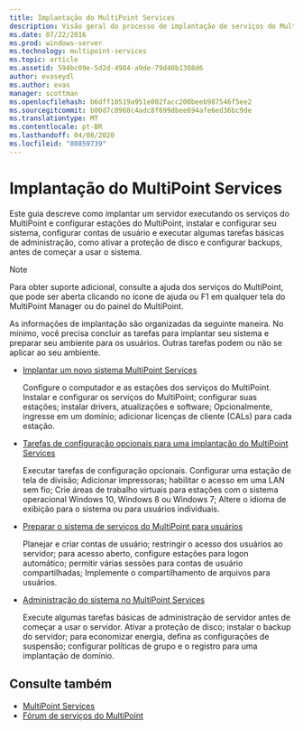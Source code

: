 ```yaml
---
title: Implantação do MultiPoint Services
description: Visão geral do processo de implantação de serviços do MultiPoint
ms.date: 07/22/2016
ms.prod: windows-server
ms.technology: multipoint-services
ms.topic: article
ms.assetid: 594bc09e-5d2d-4984-a9de-79d40b1308d6
author: evaseydl
ms.author: evas
manager: scottman
ms.openlocfilehash: b6dff10519a951e002facc200beeb987546f5ee2
ms.sourcegitcommit: b00d7c8968c4adc8f699dbee694afe6ed36bc9de
ms.translationtype: MT
ms.contentlocale: pt-BR
ms.lasthandoff: 04/08/2020
ms.locfileid: "80859739"
---
```

# <a name="deploying-multipoint-services"></a>Implantação do MultiPoint Services
Este guia descreve como implantar um servidor executando os serviços do MultiPoint e configurar estações do MultiPoint, instalar e configurar seu sistema, configurar contas de usuário e executar algumas tarefas básicas de administração, como ativar a proteção de disco e configurar backups, antes de começar a usar o sistema.  
  
> [!NOTE]  
> Para obter suporte adicional, consulte a ajuda dos serviços do MultiPoint, que pode ser aberta clicando no ícone de ajuda ou F1 em qualquer tela do MultiPoint Manager ou do painel do MultiPoint.  
  
As informações de implantação são organizadas da seguinte maneira. No mínimo, você precisa concluir as tarefas para implantar seu sistema e preparar seu ambiente para os usuários. Outras tarefas podem ou não se aplicar ao seu ambiente. 
-   [Implantar um novo sistema MultiPoint Services](Deploy-a-new-MultiPoint-services-system.md)  
  
    Configure o computador e as estações dos serviços do MultiPoint. Instalar e configurar os serviços do MultiPoint; configurar suas estações; instalar drivers, atualizações e software; Opcionalmente, ingresse em um domínio; adicionar licenças de cliente (CALs) para cada estação.  
  
-   [Tarefas de configuração opcionais para uma implantação do MultiPoint Services](Optional-configuration-tasks-for-a-MultiPoint-services-deployment.md)  
  
    Executar tarefas de configuração opcionais. Configurar uma estação de tela de divisão; Adicionar impressoras; habilitar o acesso em uma LAN sem fio; Crie áreas de trabalho virtuais para estações com o sistema operacional Windows 10, Windows 8 ou Windows 7; Altere o idioma de exibição para o sistema ou para usuários individuais.  
  
-   [Preparar o sistema de serviços do MultiPoint para usuários](Prepare-your-MultiPoint-services-system-for-users.md)  
  
    Planejar e criar contas de usuário; restringir o acesso dos usuários ao servidor; para acesso aberto, configure estações para logon automático; permitir várias sessões para contas de usuário compartilhadas; Implemente o compartilhamento de arquivos para usuários.  
  
-   [Administração do sistema no MultiPoint Services](System-administration-in-MultiPoint-services.md)  
  
    Execute algumas tarefas básicas de administração de servidor antes de começar a usar o servidor. Ativar a proteção de disco; instalar o backup do servidor; para economizar energia, defina as configurações de suspensão; configurar políticas de grupo e o registro para uma implantação de domínio.  
  
## <a name="see-also"></a>Consulte também  
  
- [MultiPoint Services](MultiPoint-Services.md)
-   [Fórum de serviços do MultiPoint](https://social.technet.microsoft.com/Forums/windowsserver/home?forum=windowsmultipointserver&filter=alltypes&sort=lastpostdesc)  
  
